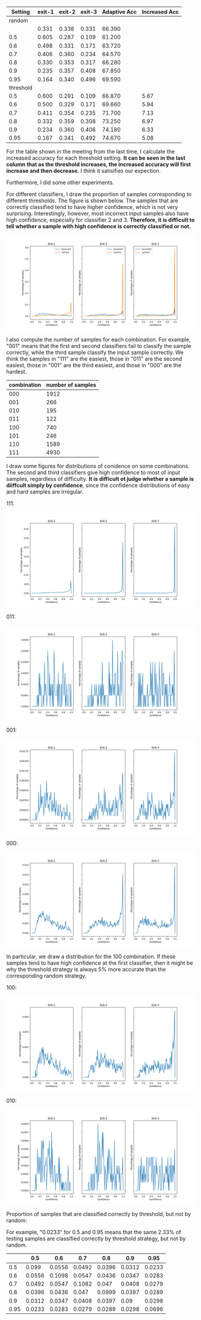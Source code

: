 | Setting   | exit-1 | exit-2 | exit-3 | Adaptive Acc | Increased Acc |
| --------- | ------ | ------ | ------ | ------------ | ------------- |
| random    |        |        |        |              |               |
|           | 0.331  | 0.338  | 0.331  | 66.390       |               |
| 0.5       | 0.605  | 0.287  | 0.109  | 61.200       |               |
| 0.6       | 0.498  | 0.331  | 0.171  | 63.720       |               |
| 0.7       | 0.406  | 0.360  | 0.234  | 64.570       |               |
| 0.8       | 0.330  | 0.353  | 0.317  | 66.280       |               |
| 0.9       | 0.235  | 0.357  | 0.408  | 67.850       |               |
| 0.95      | 0.164  | 0.340  | 0.496  | 69.590       |               |
| threshold |        |        |        |              |               |
| 0.5       | 0.600  | 0.291  | 0.109  | 66.870       | 5.67          |
| 0.6       | 0.500  | 0.329  | 0.171  | 69.660       | 5.94          |
| 0.7       | 0.411  | 0.354  | 0.235  | 71.700       | 7.13          |
| 0.8       | 0.332  | 0.359  | 0.308  | 73.250       | 6.97          |
| 0.9       | 0.234  | 0.360  | 0.406  | 74.180       | 6.33          |
| 0.95      | 0.167  | 0.341  | 0.492  | 74.670       | 5.08          |

For the table shown in the meeting from the last time, I calculate the increased accuracy for each threshold setting. **It can be seen in the last column that as the threshold increases, the increased accuracy will first increase and then decrease.** I think it satisifies our expection. 



Furthermore, I did some other experiments.



For different classifiers, I draw the proportion of samples corresponding to different thresholds. The figure is shown below. The samples that are correctly classified tend to have higher confidence, which is not very surprising. Interestingly, however, most incorrect input samples also have high confidence, especially for classifier 2 and 3.  **Therefore, it is difficult to tell whether a sample with high confidence is correctly classified or not.**

![](./figures/threshold.png)







I also compute the number of samples for each combination. For example, "001" means that the first and second classifiers fail to classify the sample correctly, while the third sample classify the input sample correctly. We think the samples in "111" are the easiest, those in "011" are the second easiest, those in "001" are the third easiest, and those in "000" are the hardest.

| combination | number of samples |
| ----------- | ----------------- |
| 000         | 1912              |
| 001         | 266               |
| 010         | 195               |
| 011         | 122               |
| 100         | 740               |
| 101         | 246               |
| 110         | 1589              |
| 111         | 4930              |

I draw some figures for distributions of conidence on some combinations.  The second and third classifiers give high confidence to most of input samples, regardless of difficulty. **It is difficult ot judge whether a sample is diiffcult simply by confidence**, since the confidence distributions of easy and hard samples are irregular.

111:

![](figures/combination_7.png)



011:

![](figures/combination_3.png)

001:

![](figures/combination_1.png)

000:

![](figures/combination_0.png)



In particular, we draw a distribution for the 100 combination. If these samples tend to have high confidence at the first classifier, then it might be why the threshold strategy is always 5% more accurate than the corresponding random strategy.

100:

![](figures/combination_4.png)

010:

![](figures/combination_2.png)





Proportion of samples that are classified correctly by threshold, but not by random:

For example, "0.0233" for 0.5 and 0.95 means that the same 2.33% of testing samples are classified correctly by threshold strategy, but not by random.

|      | 0.5  | 0.6  | 0.7  | 0.8  | 0.9  | 0.95 |
| ---- | ---- | ---- | ---- | ---- | ---- | ---- |
| 0.5|0.099|0.0556|0.0492|0.0396|0.0312|0.0233|
| 0.6|0.0556|0.1098|0.0547|0.0436|0.0347|0.0283|
| 0.7|0.0492|0.0547|0.1082|0.047|0.0408|0.0279|
| 0.8|0.0396|0.0436|0.047|0.0999|0.0397|0.0289|
| 0.9|0.0312|0.0347|0.0408|0.0397|0.09|0.0298|
| 0.95|0.0233|0.0283|0.0279|0.0289|0.0298|0.0696|


